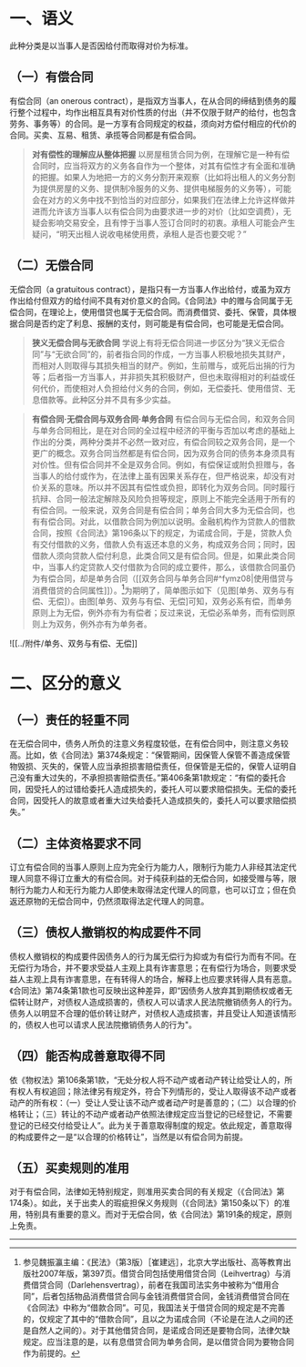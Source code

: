 # 一、语义

此种分类是以当事人是否因给付而取得对价为标准。

## （一）有偿合同

有偿合同（an onerous contract），是指双方当事人，在从合同的缔结到债务的履行整个过程中，均作出相互具有对价性质的付出（并不仅限于财产的给付，也包含劳务、事务等）的合同。是一方享有合同规定的权益，须向对方偿付相应的代价的合同。买卖、互易、租赁、承揽等合同都是有偿合同。

>**对有偿性的理解应从整体把握**
以房屋租赁合同为例，在理解它是一种有偿合同时，应当将双方的义务各自作为一个整体，对其有偿性才有全面和准确的把握。如果人为地把一方的义务分割开来观察（比如将出租人的义务分割为提供房屋的义务、提供制冷服务的义务、提供电梯服务的义务等），可能会在对方的义务中找不到恰当的对应部分，如果我们在法律上允许这样做并进而允许该方当事人以有偿合同为由要求进一步的对价（比如空调费），无疑会影响交易安全，且有悖于当事人签订合同时的初衷。承租人可能会产生疑问，“明天出租人说收电梯使用费，承租人是否也要交呢？”

## （二）无偿合同

无偿合同（a gratuitous contract），是指只有一方当事人作出给付，或虽为双方作出给付但双方的给付间不具有对价意义的合同。《合同法》中的赠与合同属于无偿合同，在理论上，使用借贷也属于无偿合同。而消费借贷、委托、保管，具体根据合同是否约定了利息、报酬的支付，则可能是有偿合同，也可能是无偿合同。

>**狭义无偿合同与无欲合同**
学说上有将无偿合同进一步区分为“狭义无偿合同”与“无欲合同”的，前者指合同的作成，一方当事人积极地损失其财产，而相对人则取得与其损失相当的财产。例如，生前赠与，或死后出捐的行为等；后者指一方当事人，并非损失其积极财产，但也未取得相对的利益或任何代价，而使相对人负担给付义务的合同，例如，无偿委托、使用借贷、无息借款等。此种区分并不具有多少实益。

>**有偿合同·无偿合同与双务合同·单务合同**
有偿合同与无偿合同，和双务合同与单务合同相比，是在对合同的全过程中经济的平衡与否加以考虑的基础上作出的分类，两种分类并不必然一致对应，有偿合同较之双务合同，是一个更广的概念。双务合同当然都是有偿合同，因为双务合同的债务本身须具有对价性。但有偿合同并不全是双务合同。例如，有偿保证或附负担赠与，各当事人的给付或作为，在法律上虽有因果关系存在，但严格说来，却没有对价关系的意味。所以并不因其有偿性或负担，即转化为双务合同。同时履行抗辩、合同一般法定解除及风险负担等规定，原则上不能完全适用于所有的有偿合同。一般来说，双务合同是有偿合同；单务合同大多为无偿合同，也有有偿合同。对此，以借款合同为例加以说明。金融机构作为贷款人的借款合同，按照《合同法》第196条以下的规定，为诺成合同，于是，贷款人负有交付借款的义务，借款人负有返还本息的义务，构成双务合同；同时，因借款人须向贷款人偿付利息，此类合同又是有偿合同。但是，如果此类合同中，当事人约定贷款人交付借款为合同的成立要件，那么，该借款合同虽仍为有偿合同，却是单务合同（[[双务合同与单务合同#^fymz08|使用借贷与消费借贷的合同属性]]）。[^1]为期明了，简单图示如下（见图[单务、双务与有偿、无偿]）。由图[单务、双务与有偿、无偿]可知，双务必系有偿，而单务原则上为无偿，例外亦有为有偿者；反过来说，无偿必系单务，而有偿则原则上为双务，例外亦有为单务者。

[^1]:参见魏振瀛主编：《民法》（第3版）［崔建远］，北京大学出版社、高等教育出版社2007年版，第397页。借贷合同包括使用借贷合同（Leihvertrag）与消费借贷合同（Darlehensvertrag），前者在我国司法实务中被称为“借用合同”，后者包括物品消费借贷合同与金钱消费借贷合同，金钱消费借贷合同在《合同法》中称为“借款合同”。可见，我国法关于借贷合同的规定是不完善的，仅规定了其中的“借款合同”，且以之为诺成合同（不论是在法人之间的还是自然人之间的）。对于其他借贷合同，是诺成合同还是要物合同，法律欠缺规定。应当注意的是，以有息借贷合同为单务合同，是以借贷合同为要物合同作为前提的。

![[../附件/单务、双务与有偿、无偿]]

# 二、区分的意义

## （一）责任的轻重不同

在无偿合同中，债务人所负的注意义务程度较低，在有偿合同中，则注意义务较高。比如，依《合同法》第374条规定：“保管期间，因保管人保管不善造成保管物毁损、灭失的，保管人应当承担损害赔偿责任，但保管是无偿的，保管人证明自己没有重大过失的，不承担损害赔偿责任。”第406条第1款规定：“有偿的委托合同，因受托人的过错给委托人造成损失的，委托人可以要求赔偿损失。无偿的委托合同，因受托人的故意或者重大过失给委托人造成损失的，委托人可以要求赔偿损失。”

## （二）主体资格要求不同

订立有偿合同的当事人原则上应为完全行为能力人，限制行为能力人非经其法定代理人同意不得订立重大的有偿合同。对于纯获利益的无偿合同，如接受赠与等，限制行为能力人和无行为能力人即使未取得法定代理人的同意，也可以订立；但在负返还原物的无偿合同中，仍然须取得法定代理人的同意。

## （三）债权人撤销权的构成要件不同

债权人撤销权的构成要件因债务人的行为属无偿行为抑或为有偿行为而有不同。在无偿行为场合，并不要求受益人主观上具有诈害意思；在有偿行为场合，则要求受益人主观上具有诈害意思，在有转得人的场合，解释上也应要求转得人具有恶意。《合同法》第74条第1款也可反映出这种差异，即“因债务人放弃其到期债权或者无偿转让财产，对债权人造成损害的，债权人可以请求人民法院撤销债务人的行为。债务人以明显不合理的低价转让财产，对债权人造成损害，并且受让人知道该情形的，债权人也可以请求人民法院撤销债务人的行为"。

## （四）能否构成善意取得不同

依《物权法》第106条第1款，“无处分权人将不动产或者动产转让给受让人的，所有权人有权追回；除法律另有规定外，符合下列情形的，受让人取得该不动产或者动产的所有权：（一）受让人受让该不动产或者动产时是善意的；（二）以合理的价格转让；（三）转让的不动产或者动产依照法律规定应当登记的已经登记，不需要登记的已经交付给受让人”。此为关于善意取得制度的规定。依此规定，善意取得的构成要件之一是“以合理的价格转让”，当然是以有偿合同为前提。

## （五）买卖规则的准用

对于有偿合同，法律如无特别规定，则准用买卖合同的有关规定（《合同法》第174条）。如此，关于出卖人的瑕疵担保义务规则（《合同法》第150条以下）的准用，特别具有重要的意义。而对于无偿合同，依《合同法》第191条的规定，原则上免责。

___